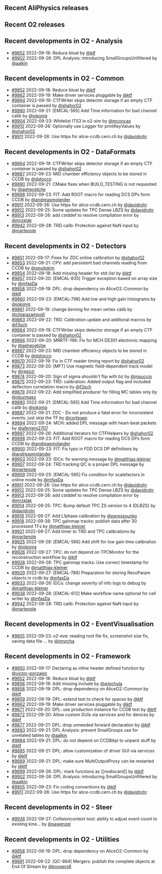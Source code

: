 ## Recent AliPhysics releases
## Recent O2 releases
## Recent developments in O2 - Analysis
- [\#9852](https://github.com/AliceO2Group/AliceO2/pull/9852) 2022-09-18: Reduce bloat by [@ktf](https://github.com/ktf)
- [\#9902](https://github.com/AliceO2Group/AliceO2/pull/9902) 2022-09-26: DPL Analysis: introducing SmallGroupsUnfiltered by [@aalkin](https://github.com/aalkin)
## Recent developments in O2 - Common
- [\#9852](https://github.com/AliceO2Group/AliceO2/pull/9852) 2022-09-18: Reduce bloat by [@ktf](https://github.com/ktf)
- [\#9862](https://github.com/AliceO2Group/AliceO2/pull/9862) 2022-09-19: Make driver services pluggable by [@ktf](https://github.com/ktf)
- [\#9864](https://github.com/AliceO2Group/AliceO2/pull/9864) 2022-09-19: CTFWriter skips detector storage if an empty CTF container is passed by [@shahor02](https://github.com/shahor02)
- [\#9880](https://github.com/AliceO2Group/AliceO2/pull/9880) 2022-09-21: [EMCAL-565] Add Time information for bad channel calib by [@jokonig](https://github.com/jokonig)
- [\#9904](https://github.com/AliceO2Group/AliceO2/pull/9904) 2022-09-23: Whitelist ITS3 in o2-sim by [@mconcas](https://github.com/mconcas)
- [\#9910](https://github.com/AliceO2Group/AliceO2/pull/9910) 2022-09-26: Optionally use Logger for printKeyValues by [@shahor02](https://github.com/shahor02)
- [\#9911](https://github.com/AliceO2Group/AliceO2/pull/9911) 2022-09-26: Use https for alice-ccdb.cern.ch by [@davidrohr](https://github.com/davidrohr)
## Recent developments in O2 - DataFormats
- [\#9864](https://github.com/AliceO2Group/AliceO2/pull/9864) 2022-09-19: CTFWriter skips detector storage if an empty CTF container is passed by [@shahor02](https://github.com/shahor02)
- [\#9867](https://github.com/AliceO2Group/AliceO2/pull/9867) 2022-09-23: MID chamber efficiency objects to be stored in CCDB by [@dstocco](https://github.com/dstocco)
- [\#9890](https://github.com/AliceO2Group/AliceO2/pull/9890) 2022-09-21: CMake fixes when BUILD_TESTING is not requested by [@aphecetche](https://github.com/aphecetche)
- [\#9898](https://github.com/AliceO2Group/AliceO2/pull/9898) 2022-09-23: FIT: Add ROOT macro for reading DCS DPs form CCDB by [@andreasmolander](https://github.com/andreasmolander)
- [\#9911](https://github.com/AliceO2Group/AliceO2/pull/9911) 2022-09-26: Use https for alice-ccdb.cern.ch by [@davidrohr](https://github.com/davidrohr)
- [\#9912](https://github.com/AliceO2Group/AliceO2/pull/9912) 2022-09-25: Some updates for TPC Dense LBZS by [@davidrohr](https://github.com/davidrohr)
- [\#9913](https://github.com/AliceO2Group/AliceO2/pull/9913) 2022-09-26: add cstddef to resolve compilation error by [@mrzelak](https://github.com/mrzelak)
- [\#9942](https://github.com/AliceO2Group/AliceO2/pull/9942) 2022-09-28: TRD calib: Protection against NaN input by [@martenole](https://github.com/martenole)
## Recent developments in O2 - Detectors
- [\#9851](https://github.com/AliceO2Group/AliceO2/pull/9851) 2022-09-17: Fixes for ZDC online calibration by [@shahor02](https://github.com/shahor02)
- [\#9853](https://github.com/AliceO2Group/AliceO2/pull/9853) 2022-09-21: CPV: add persistent bad channels reading from CCDB by [@sevdokim](https://github.com/sevdokim)
- [\#9854](https://github.com/AliceO2Group/AliceO2/pull/9854) 2022-09-18: Add missing header for std::list by [@ktf](https://github.com/ktf)
- [\#9857](https://github.com/AliceO2Group/AliceO2/pull/9857) 2022-09-20: [EMCAL-835] Trigger exception based on array size by [@mfasDa](https://github.com/mfasDa)
- [\#9858](https://github.com/AliceO2Group/AliceO2/pull/9858) 2022-09-19: DPL: drop dependency on AliceO2::Common by [@ktf](https://github.com/ktf)
- [\#9860](https://github.com/AliceO2Group/AliceO2/pull/9860) 2022-09-23: [EMCAL-798] Add low and high gain histograms by [@jokonig](https://github.com/jokonig)
- [\#9861](https://github.com/AliceO2Group/AliceO2/pull/9861) 2022-09-19: change binning for mean vertex calib by [@chiarazampolli](https://github.com/chiarazampolli)
- [\#9863](https://github.com/AliceO2Group/AliceO2/pull/9863) 2022-09-22: TRD: Calibration update and additonal macros by [@f3sch](https://github.com/f3sch)
- [\#9864](https://github.com/AliceO2Group/AliceO2/pull/9864) 2022-09-19: CTFWriter skips detector storage if an empty CTF container is passed by [@shahor02](https://github.com/shahor02)
- [\#9866](https://github.com/AliceO2Group/AliceO2/pull/9866) 2022-09-20: MRRTF-196: Fix for MCH DE301 electronic mapping by [@aphecetche](https://github.com/aphecetche)
- [\#9867](https://github.com/AliceO2Group/AliceO2/pull/9867) 2022-09-23: MID chamber efficiency objects to be stored in CCDB by [@dstocco](https://github.com/dstocco)
- [\#9870](https://github.com/AliceO2Group/AliceO2/pull/9870) 2022-09-19: Fix in CTF reader timing report by [@shahor02](https://github.com/shahor02)
- [\#9873](https://github.com/AliceO2Group/AliceO2/pull/9873) 2022-09-20: [MFT] Use magnetic field-dependent track model by [@rpezzi](https://github.com/rpezzi)
- [\#9874](https://github.com/AliceO2Group/AliceO2/pull/9874) 2022-09-20: Sign of sigma shouldn't flip with bz by [@mpuccio](https://github.com/mpuccio)
- [\#9875](https://github.com/AliceO2Group/AliceO2/pull/9875) 2022-09-23: TRD: calibration: Added output flag and included deflection correlation macro by [@f3sch](https://github.com/f3sch)
- [\#9879](https://github.com/AliceO2Group/AliceO2/pull/9879) 2022-09-22: Add simplified producer for filling MC tables only by [@nburmaso](https://github.com/nburmaso)
- [\#9880](https://github.com/AliceO2Group/AliceO2/pull/9880) 2022-09-21: [EMCAL-565] Add Time information for bad channel calib by [@jokonig](https://github.com/jokonig)
- [\#9887](https://github.com/AliceO2Group/AliceO2/pull/9887) 2022-09-21: ZDC - Do not produce a fatal error for inconsistent events: just skip the TF by [@cortesep](https://github.com/cortesep)
- [\#9894](https://github.com/AliceO2Group/AliceO2/pull/9894) 2022-09-24: MCH: added DPL message with heart-beat packets by [@aferrero2707](https://github.com/aferrero2707)
- [\#9897](https://github.com/AliceO2Group/AliceO2/pull/9897) 2022-09-26: Additional iterators for CTFHelpers by [@shahor02](https://github.com/shahor02)
- [\#9898](https://github.com/AliceO2Group/AliceO2/pull/9898) 2022-09-23: FIT: Add ROOT macro for reading DCS DPs form CCDB by [@andreasmolander](https://github.com/andreasmolander)
- [\#9900](https://github.com/AliceO2Group/AliceO2/pull/9900) 2022-09-23: FIT: Fix typo in FDD DCS DP definitions by [@andreasmolander](https://github.com/andreasmolander)
- [\#9903](https://github.com/AliceO2Group/AliceO2/pull/9903) 2022-09-23: IDCs: fix warning message by [@matthias-kleiner](https://github.com/matthias-kleiner)
- [\#9907](https://github.com/AliceO2Group/AliceO2/pull/9907) 2022-09-24: TRD tracking QC is a proper DPL message by [@martenole](https://github.com/martenole)
- [\#9909](https://github.com/AliceO2Group/AliceO2/pull/9909) 2022-09-25: [EMCAL-565] Fix condition for scalefactors in online mode by [@mfasDa](https://github.com/mfasDa)
- [\#9911](https://github.com/AliceO2Group/AliceO2/pull/9911) 2022-09-26: Use https for alice-ccdb.cern.ch by [@davidrohr](https://github.com/davidrohr)
- [\#9912](https://github.com/AliceO2Group/AliceO2/pull/9912) 2022-09-25: Some updates for TPC Dense LBZS by [@davidrohr](https://github.com/davidrohr)
- [\#9913](https://github.com/AliceO2Group/AliceO2/pull/9913) 2022-09-26: add cstddef to resolve compilation error by [@mrzelak](https://github.com/mrzelak)
- [\#9914](https://github.com/AliceO2Group/AliceO2/pull/9914) 2022-09-25: TPC: Bump default TPC ZS version to 4 (DLBZS) by [@davidrohr](https://github.com/davidrohr)
- [\#9916](https://github.com/AliceO2Group/AliceO2/pull/9916) 2022-09-27: Add L1phase calibration by [@peressounko](https://github.com/peressounko)
- [\#9918](https://github.com/AliceO2Group/AliceO2/pull/9918) 2022-09-26: TPC gainmap tracks: publish data after 30 processed TFs by [@matthias-kleiner](https://github.com/matthias-kleiner)
- [\#9921](https://github.com/AliceO2Group/AliceO2/pull/9921) 2022-09-27: Add timer to TRD and TPC calibrations by [@martenole](https://github.com/martenole)
- [\#9925](https://github.com/AliceO2Group/AliceO2/pull/9925) 2022-09-28: [EMCAL-566] Add shift for low gain time calibration by [@jokonig](https://github.com/jokonig)
- [\#9926](https://github.com/AliceO2Group/AliceO2/pull/9926) 2022-09-27: TPC: do not depend on TPCMonitor for the reconstruction workflow by [@ktf](https://github.com/ktf)
- [\#9928](https://github.com/AliceO2Group/AliceO2/pull/9928) 2022-09-28: TPC gainmap tracks: Use correct timestamp for CCDB by [@matthias-kleiner](https://github.com/matthias-kleiner)
- [\#9929](https://github.com/AliceO2Group/AliceO2/pull/9929) 2022-09-27: [EMCAL-789] Preparation for storing RecoParam objects in ccdb by [@mfasDa](https://github.com/mfasDa)
- [\#9933](https://github.com/AliceO2Group/AliceO2/pull/9933) 2022-09-26: IDCs: change severity of info logs to debug by [@matthias-kleiner](https://github.com/matthias-kleiner)
- [\#9938](https://github.com/AliceO2Group/AliceO2/pull/9938) 2022-09-28: [EMCAL-612] Make workflow name optional for cell writer by [@mfasDa](https://github.com/mfasDa)
- [\#9942](https://github.com/AliceO2Group/AliceO2/pull/9942) 2022-09-28: TRD calib: Protection against NaN input by [@martenole](https://github.com/martenole)
## Recent developments in O2 - EventVisualisation
- [\#9855](https://github.com/AliceO2Group/AliceO2/pull/9855) 2022-09-23: o2-eve: reading root file fix, screenshot size fix, saving data file … by [@jmyrcha](https://github.com/jmyrcha)
## Recent developments in O2 - Framework
- [\#9850](https://github.com/AliceO2Group/AliceO2/pull/9850) 2022-09-17: Declaring as inline header defined function by [@victor-gonzalez](https://github.com/victor-gonzalez)
- [\#9852](https://github.com/AliceO2Group/AliceO2/pull/9852) 2022-09-18: Reduce bloat by [@ktf](https://github.com/ktf)
- [\#9856](https://github.com/AliceO2Group/AliceO2/pull/9856) 2022-09-19: Add missing include by [@wiechula](https://github.com/wiechula)
- [\#9858](https://github.com/AliceO2Group/AliceO2/pull/9858) 2022-09-19: DPL: drop dependency on AliceO2::Common by [@ktf](https://github.com/ktf)
- [\#9859](https://github.com/AliceO2Group/AliceO2/pull/9859) 2022-09-19: DPL: extend test to check for spaces by [@ktf](https://github.com/ktf)
- [\#9862](https://github.com/AliceO2Group/AliceO2/pull/9862) 2022-09-19: Make driver services pluggable by [@ktf](https://github.com/ktf)
- [\#9871](https://github.com/AliceO2Group/AliceO2/pull/9871) 2022-09-20: DPL: use production instance for CCDB test by [@ktf](https://github.com/ktf)
- [\#9872](https://github.com/AliceO2Group/AliceO2/pull/9872) 2022-09-20: Allow custom GUIs via services and for devices by [@ktf](https://github.com/ktf)
- [\#9877](https://github.com/AliceO2Group/AliceO2/pull/9877) 2022-09-21: DPL: drop unneeded forward declaration by [@ktf](https://github.com/ktf)
- [\#9883](https://github.com/AliceO2Group/AliceO2/pull/9883) 2022-09-21: DPL Analysis: prevent SmallGroups use for unrelated tables by [@aalkin](https://github.com/aalkin)
- [\#9884](https://github.com/AliceO2Group/AliceO2/pull/9884) 2022-09-21: DPL: do not depend on CCDBApi to unpack stuff by [@ktf](https://github.com/ktf)
- [\#9885](https://github.com/AliceO2Group/AliceO2/pull/9885) 2022-09-21: DPL: allow customization of driver GUI via services by [@ktf](https://github.com/ktf)
- [\#9889](https://github.com/AliceO2Group/AliceO2/pull/9889) 2022-09-21: DPL: make sure MultiOutputProxy can be restarted by [@ktf](https://github.com/ktf)
- [\#9899](https://github.com/AliceO2Group/AliceO2/pull/9899) 2022-09-26: DPL: mark functions as [[nodiscard]] by [@ktf](https://github.com/ktf)
- [\#9902](https://github.com/AliceO2Group/AliceO2/pull/9902) 2022-09-26: DPL Analysis: introducing SmallGroupsUnfiltered by [@aalkin](https://github.com/aalkin)
- [\#9905](https://github.com/AliceO2Group/AliceO2/pull/9905) 2022-09-23: Fix coding conventions by [@ktf](https://github.com/ktf)
- [\#9911](https://github.com/AliceO2Group/AliceO2/pull/9911) 2022-09-26: Use https for alice-ccdb.cern.ch by [@davidrohr](https://github.com/davidrohr)
## Recent developments in O2 - Steer
- [\#9936](https://github.com/AliceO2Group/AliceO2/pull/9936) 2022-09-27: Collisioncontext-tool: ability to adjust event count to existing kine… by [@sawenzel](https://github.com/sawenzel)
## Recent developments in O2 - Utilities
- [\#9858](https://github.com/AliceO2Group/AliceO2/pull/9858) 2022-09-19: DPL: drop dependency on AliceO2::Common by [@ktf](https://github.com/ktf)
- [\#9891](https://github.com/AliceO2Group/AliceO2/pull/9891) 2022-09-22: [QC-864] Mergers: publish the complete objects at End Of Stream by [@knopers8](https://github.com/knopers8)
